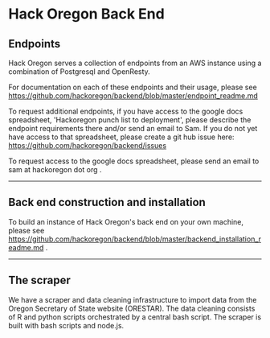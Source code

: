 Hack Oregon Back End
=================

Endpoints
----------------------------------------------

Hack Oregon serves a collection of endpoints from an AWS instance using a combination of Postgresql and OpenResty.

For documentation on each of these endpoints and their usage, please see https://github.com/hackoregon/backend/blob/master/endpoint_readme.md

To request additional endpoints, if you have access to the google docs spreadsheet, 'Hackoregon punch list to deployment', please describe the endpoint requirements there and/or send an email to Sam. If you do not yet have access to that spreadsheet, please create a git hub issue here: https://github.com/hackoregon/backend/issues

To request access to the google docs spreadsheet, please send an email to sam at hackoregon dot org  . 

----------------------------------------------
Back end construction and installation
----------------------------------------------
To build an instance of Hack Oregon's back end on your own machine, please see https://github.com/hackoregon/backend/blob/master/backend_installation_readme.md . 



----------------------------------------------
The scraper
----------------------------------------------
We have a scraper and data cleaning infrastructure to import data from the Oregon Secretary of State website (ORESTAR). The data cleaning consists of R and python scripts orchestrated by a central bash script. The scraper is built with bash scripts and node.js.
